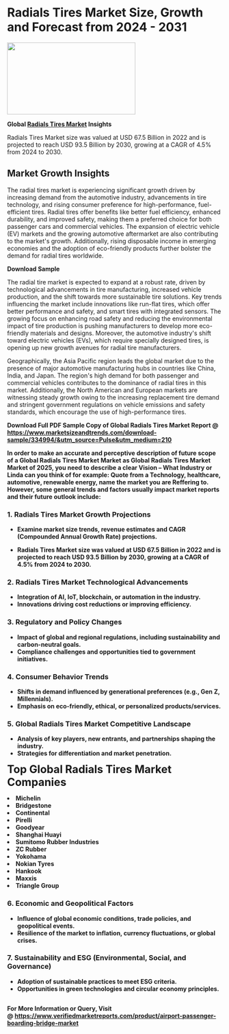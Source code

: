 <H1>Radials Tires Market Size, Growth and Forecast from 2024 - 2031</H1><img class="aligncenter size-medium wp-image-584254" src="https://thirdeyenews.in/wp-content/uploads/2024/09/Global-Market-Research-300x168.jpeg" alt="" width="300" height="168" /><p><strong>Global&nbsp;<a href="https://www.marketsizeandtrends.com/download-sample/334994/&amp;utm_source=Pulse&amp;utm_medium=210">Radials Tires Market</a> Insights</strong></p><p>Radials Tires Market size was valued at USD 67.5 Billion in 2022 and is projected to reach USD 93.5 Billion by 2030, growing at a CAGR of 4.5% from 2024 to 2030.</p><p><h2>Market Growth Insights</h2> <p>The radial tires market is experiencing significant growth driven by increasing demand from the automotive industry, advancements in tire technology, and rising consumer preference for high-performance, fuel-efficient tires. Radial tires offer benefits like better fuel efficiency, enhanced durability, and improved safety, making them a preferred choice for both passenger cars and commercial vehicles. The expansion of electric vehicle (EV) markets and the growing automotive aftermarket are also contributing to the market's growth. Additionally, rising disposable income in emerging economies and the adoption of eco-friendly products further bolster the demand for radial tires worldwide.</p> <p><strong>Download Sample</strong></p> <p>The radial tire market is expected to expand at a robust rate, driven by technological advancements in tire manufacturing, increased vehicle production, and the shift towards more sustainable tire solutions. Key trends influencing the market include innovations like run-flat tires, which offer better performance and safety, and smart tires with integrated sensors. The growing focus on enhancing road safety and reducing the environmental impact of tire production is pushing manufacturers to develop more eco-friendly materials and designs. Moreover, the automotive industry's shift toward electric vehicles (EVs), which require specially designed tires, is opening up new growth avenues for radial tire manufacturers.</p> <p>Geographically, the Asia Pacific region leads the global market due to the presence of major automotive manufacturing hubs in countries like China, India, and Japan. The region's high demand for both passenger and commercial vehicles contributes to the dominance of radial tires in this market. Additionally, the North American and European markets are witnessing steady growth owing to the increasing replacement tire demand and stringent government regulations on vehicle emissions and safety standards, which encourage the use of high-performance tires.</p> <p><strong></p><p><span class=""><strong>Download Full PDF Sample Copy of Global Radials Tires Market Report</strong> @ <a href="https://www.marketsizeandtrends.com/download-sample/334994/&amp;utm_source=Pulse&amp;utm_medium=210" target="_blank">https://www.marketsizeandtrends.com/download-sample/334994/&amp;utm_source=Pulse&amp;utm_medium=210</a></span></p><p>In order to make an accurate and perceptive description of future scope of a Global&nbsp;Radials Tires Market Market as Global&nbsp;Radials Tires Market Market of 2025, you need to describe a clear Vision &ndash; What Industry or Linda can you think of for example: Quote from a Technology, healthcare, automotive, renewable energy, name the market you are Reffering to. However, some general trends and factors usually impact market reports and their future outlook include:</p><h3>1.&nbsp;<strong>Radials Tires Market Growth Projections</strong></h3><ul><li>Examine market size trends, revenue estimates and CAGR (Compounded Annual Growth Rate) projections.</li><li><p>Radials Tires Market size was valued at USD 67.5 Billion in 2022 and is projected to reach USD 93.5 Billion by 2030, growing at a CAGR of 4.5% from 2024 to 2030.</p></li></ul><h3>2.&nbsp;<strong>Radials Tires Market Technological Advancements</strong></h3><ul><li>Integration of AI, IoT, blockchain, or automation in the industry.</li><li>Innovations driving cost reductions or improving efficiency.</li></ul><h3>3.&nbsp;<strong>Regulatory and Policy Changes</strong></h3><ul><li>Impact of global and regional regulations, including sustainability and carbon-neutral goals.</li><li>Compliance challenges and opportunities tied to government initiatives.</li></ul><h3>4.&nbsp;<strong>Consumer Behavior Trends</strong></h3><ul><li>Shifts in demand influenced by generational preferences (e.g., Gen Z, Millennials).</li><li>Emphasis on eco-friendly, ethical, or personalized products/services.</li></ul><h3>5.&nbsp;<strong>Global Radials Tires Market Competitive Landscape</strong></h3><ul><li>Analysis of key players, new entrants, and partnerships shaping the industry.</li><li>Strategies for differentiation and market penetration.</li></ul><p data-pm-slice="1 1 []"><span style="color: inherit; font-family: inherit; font-size: 25px;">Top Global Radials Tires Market Companies</span></p><div class="" data-test-id=""><p><li>Michelin</li><li> Bridgestone</li><li> Continental</li><li> Pirelli</li><li> Goodyear</li><li> Shanghai Huayi</li><li> Sumitomo Rubber Industries</li><li> ZC Rubber</li><li> Yokohama</li><li> Nokian Tyres</li><li> Hankook</li><li> Maxxis</li><li> Triangle Group</li></p></div><h3>6.&nbsp;<strong>Economic and Geopolitical Factors</strong></h3><ul><li>Influence of global economic conditions, trade policies, and geopolitical events.</li><li>Resilience of the market to inflation, currency fluctuations, or global crises.</li></ul><h3>7.&nbsp;<strong>Sustainability and ESG (Environmental, Social, and Governance)</strong></h3><ul><li>Adoption of sustainable practices to meet ESG criteria.</li><li>Opportunities in green technologies and circular economy principles.</li></ul><h2><strong style="font-size: 14px;">For More Information or Query, Visit @&nbsp;</strong><a style="background-color: #ffffff; font-size: 14px;" href="https://www.marketsizeandtrends.com/report/radials-tires-market/" target="_blank">https://www.verifiedmarketreports.com/product/airport-passenger-boarding-bridge-market</a></h2>
